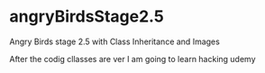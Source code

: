 # angryBirdsStage2.5
Angry Birds stage 2.5 with Class Inheritance and Images

After the codig cllasses are ver I am going to learn hacking  udemy